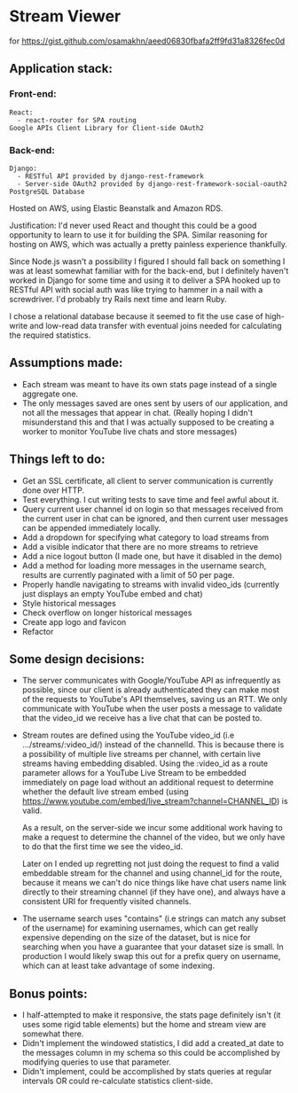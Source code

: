 # Stream Viewer
for https://gist.github.com/osamakhn/aeed06830fbafa2ff9fd31a8326fec0d

## Application stack:
  ### Front-end:
    React:
      - react-router for SPA routing
    Google APIs Client Library for Client-side OAuth2

  ### Back-end:
    Django:
      - RESTful API provided by django-rest-framework
      - Server-side OAuth2 provided by django-rest-framework-social-oauth2
    PostgreSQL Database

  Hosted on AWS, using Elastic Beanstalk and Amazon RDS.

  Justification: I'd never used React and thought this could be a good opportunity to learn to use it for building the SPA. Similar reasoning for hosting on AWS, which was actually a pretty painless experience thankfully.

  Since Node.js wasn't a possibility I figured I should fall back on something I was at least somewhat familiar with for the back-end, but I definitely haven't worked in Django for some time and using it to deliver a SPA hooked up to RESTful API with social auth was like trying to hammer in a nail with a screwdriver. I'd probably try Rails next time and learn Ruby.

  I chose a relational database because it seemed to fit the use case of high-write and low-read data transfer with eventual joins needed for calculating the required statistics.

## Assumptions made:
  - Each stream was meant to have its own stats page instead of a single aggregate one.
  - The only messages saved are ones sent by users of our application, and not all the messages that appear in chat. (Really hoping I didn't misunderstand this and that I was actually supposed to be creating a worker to monitor YouTube live chats and store messages)

## Things left to do:
  - Get an SSL certificate, all client to server communication is currently done over HTTP.
  - Test everything. I cut writing tests to save time and feel awful about it.
  - Query current user channel id on login so that messages received from the current user in chat can be ignored, and then current user messages can be appended immediately locally.
  - Add a dropdown for specifying what category to load streams from
  - Add a visible indicator that there are no more streams to retrieve
  - Add a nice logout button (I made one, but have it disabled in the demo)
  - Add a method for loading more messages in the username search, results are currently paginated with a limit of 50 per page.
  - Properly handle navigating to streams with invalid video_ids (currently just displays an empty YouTube embed and chat)
  - Style historical messages
  - Check overflow on longer historical messages
  - Create app logo and favicon
  - Refactor

## Some design decisions:
  - The server communicates with Google/YouTube API as infrequently as possible, since our client is already authenticated they can make most of the requests to YouTube's API themselves, saving us an RTT. We only communicate with YouTube when the user posts a message to validate that the video_id we receive has a live chat that can be posted to.

  - Stream routes are defined using the YouTube video_id (i.e .../streams/:video_id/) instead of the channelId.
    This is because there is a possibility of multiple live streams per channel, with certain live streams having embedding disabled.
    Using the :video_id as a route parameter allows for a YouTube Live Stream to be embedded immediately on page load without an additional request to determine whether
    the default live stream embed (using https://www.youtube.com/embed/live_stream?channel=CHANNEL_ID) is valid.

    As a result, on the server-side we incur some additional work having to make a request to determine the channel of the video, but we only have to do that the first time we see the video_id.

    Later on I ended up regretting not just doing the request to find a valid
    embeddable stream for the channel and using channel_id for the route, because it means we can't do nice things like have chat users name link directly to their streaming channel (if they have one), and always have a consistent URI for frequently visited channels.

  - The username search uses "contains" (i.e strings can match any subset of the username) for examining usernames, which can get really expensive depending on the size of the dataset, but is nice for searching when you have a guarantee that your dataset size is small. In production I would likely swap this out for a prefix query on username, which can at least take advantage of some indexing.

## Bonus points:
  - I half-attempted to make it responsive, the stats page definitely isn't (it uses some rigid table elements) but the home and stream view are somewhat there.
  - Didn't implement the windowed statistics, I did add a created_at date to the messages column in my schema so this could be accomplished by modifying queries to use that parameter.
  - Didn't implement, could be accomplished by stats queries at regular intervals OR could re-calculate statistics client-side.
